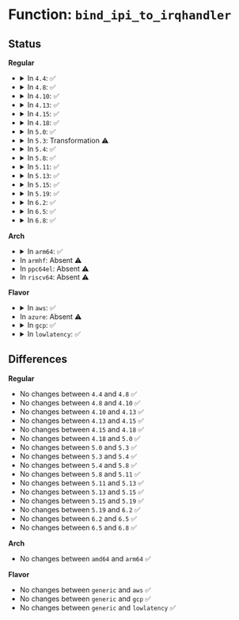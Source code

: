 # Function: <code>bind_ipi_to_irqhandler</code>

## Status
<b>Regular</b>
<ul>
<li>
<details>
<summary>In <code>4.4</code>: ✅</summary>

```c
int bind_ipi_to_irqhandler(enum ipi_vector ipi, unsigned int cpu, irq_handler_t handler, long unsigned int irqflags, const char *devname, void *dev_id);
```

**Collision:** Unique Global

**Inline:** No

**Transformation:** False

**Instances:**

```
In drivers/xen/events/events_base.c (ffffffff814c95a0)
Location: drivers/xen/events/events_base.c:1083
Inline: False
Direct callers:
  - arch/x86/xen/smp.c:xen_smp_intr_init
  - arch/x86/xen/smp.c:xen_smp_intr_init
  - arch/x86/xen/smp.c:xen_smp_intr_init
  - arch/x86/xen/smp.c:xen_smp_intr_init
  - arch/x86/xen/spinlock.c:xen_init_lock_cpu
```
**Symbols:**

```
ffffffff814c95a0-ffffffff814c9764: bind_ipi_to_irqhandler (STB_GLOBAL)
```
</details>
</li>
<li>
<details>
<summary>In <code>4.8</code>: ✅</summary>

```c
int bind_ipi_to_irqhandler(enum ipi_vector ipi, unsigned int cpu, irq_handler_t handler, long unsigned int irqflags, const char *devname, void *dev_id);
```

**Collision:** Unique Global

**Inline:** No

**Transformation:** False

**Instances:**

```
In drivers/xen/events/events_base.c (ffffffff8151a0b0)
Location: drivers/xen/events/events_base.c:1094
Inline: False
Direct callers:
  - arch/x86/xen/smp.c:xen_smp_intr_init
  - arch/x86/xen/smp.c:xen_smp_intr_init
  - arch/x86/xen/smp.c:xen_smp_intr_init
  - arch/x86/xen/smp.c:xen_smp_intr_init
  - arch/x86/xen/spinlock.c:xen_init_lock_cpu
```
**Symbols:**

```
ffffffff8151a0b0-ffffffff8151a284: bind_ipi_to_irqhandler (STB_GLOBAL)
```
</details>
</li>
<li>
<details>
<summary>In <code>4.10</code>: ✅</summary>

```c
int bind_ipi_to_irqhandler(enum ipi_vector ipi, unsigned int cpu, irq_handler_t handler, long unsigned int irqflags, const char *devname, void *dev_id);
```

**Collision:** Unique Global

**Inline:** No

**Transformation:** False

**Instances:**

```
In drivers/xen/events/events_base.c (ffffffff815465a0)
Location: drivers/xen/events/events_base.c:1093
Inline: False
Direct callers:
  - arch/x86/xen/smp.c:xen_smp_intr_init
  - arch/x86/xen/smp.c:xen_smp_intr_init
  - arch/x86/xen/smp.c:xen_smp_intr_init
  - arch/x86/xen/smp.c:xen_smp_intr_init
  - arch/x86/xen/spinlock.c:xen_init_lock_cpu
```
**Symbols:**

```
ffffffff815465a0-ffffffff81546774: bind_ipi_to_irqhandler (STB_GLOBAL)
```
</details>
</li>
<li>
<details>
<summary>In <code>4.13</code>: ✅</summary>

```c
int bind_ipi_to_irqhandler(enum ipi_vector ipi, unsigned int cpu, irq_handler_t handler, long unsigned int irqflags, const char *devname, void *dev_id);
```

**Collision:** Unique Global

**Inline:** No

**Transformation:** False

**Instances:**

```
In drivers/xen/events/events_base.c (ffffffff8155a3d0)
Location: drivers/xen/events/events_base.c:1085
Inline: False
Direct callers:
  - arch/x86/xen/smp.c:xen_smp_intr_init
  - arch/x86/xen/smp.c:xen_smp_intr_init
  - arch/x86/xen/smp.c:xen_smp_intr_init
  - arch/x86/xen/smp_pv.c:xen_smp_intr_init_pv
  - arch/x86/xen/spinlock.c:xen_init_lock_cpu
```
**Symbols:**

```
ffffffff8155a3d0-ffffffff8155a595: bind_ipi_to_irqhandler (STB_GLOBAL)
```
</details>
</li>
<li>
<details>
<summary>In <code>4.15</code>: ✅</summary>

```c
int bind_ipi_to_irqhandler(enum ipi_vector ipi, unsigned int cpu, irq_handler_t handler, long unsigned int irqflags, const char *devname, void *dev_id);
```

**Collision:** Unique Global

**Inline:** No

**Transformation:** False

**Instances:**

```
In drivers/xen/events/events_base.c (ffffffff815be810)
Location: drivers/xen/events/events_base.c:1085
Inline: False
Direct callers:
  - arch/x86/xen/smp.c:xen_smp_intr_init
  - arch/x86/xen/smp.c:xen_smp_intr_init
  - arch/x86/xen/smp.c:xen_smp_intr_init
  - arch/x86/xen/smp_pv.c:xen_smp_intr_init_pv
  - arch/x86/xen/spinlock.c:xen_init_lock_cpu
```
**Symbols:**

```
ffffffff815be810-ffffffff815be9d5: bind_ipi_to_irqhandler (STB_GLOBAL)
```
</details>
</li>
<li>
<details>
<summary>In <code>4.18</code>: ✅</summary>

```c
int bind_ipi_to_irqhandler(enum ipi_vector ipi, unsigned int cpu, irq_handler_t handler, long unsigned int irqflags, const char *devname, void *dev_id);
```

**Collision:** Unique Global

**Inline:** No

**Transformation:** False

**Instances:**

```
In drivers/xen/events/events_base.c (ffffffff815f6e40)
Location: drivers/xen/events/events_base.c:1083
Inline: False
Direct callers:
  - arch/x86/xen/smp.c:xen_smp_intr_init
  - arch/x86/xen/smp.c:xen_smp_intr_init
  - arch/x86/xen/smp.c:xen_smp_intr_init
  - arch/x86/xen/smp_pv.c:xen_smp_intr_init_pv
  - arch/x86/xen/spinlock.c:xen_init_lock_cpu
```
**Symbols:**

```
ffffffff815f6e40-ffffffff815f700f: bind_ipi_to_irqhandler (STB_GLOBAL)
```
</details>
</li>
<li>
<details>
<summary>In <code>5.0</code>: ✅</summary>

```c
int bind_ipi_to_irqhandler(enum ipi_vector ipi, unsigned int cpu, irq_handler_t handler, long unsigned int irqflags, const char *devname, void *dev_id);
```

**Collision:** Unique Global

**Inline:** No

**Transformation:** False

**Instances:**

```
In drivers/xen/events/events_base.c (ffffffff81611ed0)
Location: drivers/xen/events/events_base.c:1083
Inline: False
Direct callers:
  - arch/x86/xen/smp.c:xen_smp_intr_init
  - arch/x86/xen/smp.c:xen_smp_intr_init
  - arch/x86/xen/smp.c:xen_smp_intr_init
  - arch/x86/xen/smp_pv.c:xen_smp_intr_init_pv
  - arch/x86/xen/spinlock.c:xen_init_lock_cpu
```
**Symbols:**

```
ffffffff81611ed0-ffffffff8161209f: bind_ipi_to_irqhandler (STB_GLOBAL)
```
</details>
</li>
<li>
<details>
<summary>In <code>5.3</code>: Transformation ⚠️</summary>

```c
int bind_ipi_to_irqhandler(enum ipi_vector ipi, unsigned int cpu, irq_handler_t handler, long unsigned int irqflags, const char *devname, void *dev_id);
```

**Collision:** Unique Global

**Inline:** No

**Transformation:** True

**Instances:**

```
In drivers/xen/events/events_base.c (0)
Location: drivers/xen/events/events_base.c:1084
Inline: False
Direct callers:
  - arch/x86/xen/smp.c:xen_smp_intr_init
  - arch/x86/xen/smp.c:xen_smp_intr_init
  - arch/x86/xen/smp.c:xen_smp_intr_init
  - arch/x86/xen/smp_pv.c:xen_smp_intr_init_pv
  - arch/x86/xen/spinlock.c:xen_init_lock_cpu
```
**Symbols:**

```
ffffffff816464e4-ffffffff816464f7: bind_ipi_to_irqhandler.cold (STB_LOCAL)
ffffffff81645c20-ffffffff81645de4: bind_ipi_to_irqhandler (STB_GLOBAL)
```
</details>
</li>
<li>
<details>
<summary>In <code>5.4</code>: ✅</summary>

```c
int bind_ipi_to_irqhandler(enum ipi_vector ipi, unsigned int cpu, irq_handler_t handler, long unsigned int irqflags, const char *devname, void *dev_id);
```

**Collision:** Unique Global

**Inline:** No

**Transformation:** False

**Instances:**

```
In drivers/xen/events/events_base.c (ffffffff816681b0)
Location: drivers/xen/events/events_base.c:1084
Inline: False
Direct callers:
  - arch/x86/xen/smp.c:xen_smp_intr_init
  - arch/x86/xen/smp.c:xen_smp_intr_init
  - arch/x86/xen/smp.c:xen_smp_intr_init
  - arch/x86/xen/smp_pv.c:xen_smp_intr_init_pv
  - arch/x86/xen/spinlock.c:xen_init_lock_cpu
```
**Symbols:**

```
ffffffff816681b0-ffffffff8166836a: bind_ipi_to_irqhandler (STB_GLOBAL)
```
</details>
</li>
<li>
<details>
<summary>In <code>5.8</code>: ✅</summary>

```c
int bind_ipi_to_irqhandler(enum ipi_vector ipi, unsigned int cpu, irq_handler_t handler, long unsigned int irqflags, const char *devname, void *dev_id);
```

**Collision:** Unique Global

**Inline:** No

**Transformation:** False

**Instances:**

```
In drivers/xen/events/events_base.c (ffffffff81718470)
Location: drivers/xen/events/events_base.c:1099
Inline: False
Direct callers:
  - arch/x86/xen/smp.c:xen_smp_intr_init
  - arch/x86/xen/smp.c:xen_smp_intr_init
  - arch/x86/xen/smp.c:xen_smp_intr_init
  - arch/x86/xen/smp_pv.c:xen_smp_intr_init_pv
  - arch/x86/xen/spinlock.c:xen_init_lock_cpu
```
**Symbols:**

```
ffffffff81718470-ffffffff817184fb: bind_ipi_to_irqhandler (STB_GLOBAL)
```
</details>
</li>
<li>
<details>
<summary>In <code>5.11</code>: ✅</summary>

```c
int bind_ipi_to_irqhandler(enum ipi_vector ipi, unsigned int cpu, irq_handler_t handler, long unsigned int irqflags, const char *devname, void *dev_id);
```

**Collision:** Unique Global

**Inline:** No

**Transformation:** False

**Instances:**

```
In drivers/xen/events/events_base.c (ffffffff81735a10)
Location: drivers/xen/events/events_base.c:1481
Inline: False
Direct callers:
  - arch/x86/xen/smp.c:xen_smp_intr_init
  - arch/x86/xen/smp.c:xen_smp_intr_init
  - arch/x86/xen/smp.c:xen_smp_intr_init
  - arch/x86/xen/smp_pv.c:xen_smp_intr_init_pv
  - arch/x86/xen/spinlock.c:xen_init_lock_cpu
```
**Symbols:**

```
ffffffff81735a10-ffffffff81735a9b: bind_ipi_to_irqhandler (STB_GLOBAL)
```
</details>
</li>
<li>
<details>
<summary>In <code>5.13</code>: ✅</summary>

```c
int bind_ipi_to_irqhandler(enum ipi_vector ipi, unsigned int cpu, irq_handler_t handler, long unsigned int irqflags, const char *devname, void *dev_id);
```

**Collision:** Unique Global

**Inline:** No

**Transformation:** False

**Instances:**

```
In drivers/xen/events/events_base.c (ffffffff81719010)
Location: drivers/xen/events/events_base.c:1518
Inline: False
Direct callers:
  - arch/x86/xen/smp.c:xen_smp_intr_init
  - arch/x86/xen/smp.c:xen_smp_intr_init
  - arch/x86/xen/smp.c:xen_smp_intr_init
  - arch/x86/xen/smp_pv.c:xen_smp_intr_init_pv
  - arch/x86/xen/spinlock.c:xen_init_lock_cpu
```
**Symbols:**

```
ffffffff81719010-ffffffff8171927f: bind_ipi_to_irqhandler (STB_GLOBAL)
```
</details>
</li>
<li>
<details>
<summary>In <code>5.15</code>: ✅</summary>

```c
int bind_ipi_to_irqhandler(enum ipi_vector ipi, unsigned int cpu, irq_handler_t handler, long unsigned int irqflags, const char *devname, void *dev_id);
```

**Collision:** Unique Global

**Inline:** No

**Transformation:** False

**Instances:**

```
In drivers/xen/events/events_base.c (ffffffff81796ca0)
Location: drivers/xen/events/events_base.c:1524
Inline: False
Direct callers:
  - arch/x86/xen/smp.c:xen_smp_intr_init
  - arch/x86/xen/smp.c:xen_smp_intr_init
  - arch/x86/xen/smp.c:xen_smp_intr_init
  - arch/x86/xen/smp_pv.c:xen_smp_intr_init_pv
  - arch/x86/xen/spinlock.c:xen_init_lock_cpu
```
**Symbols:**

```
ffffffff81796ca0-ffffffff81797063: bind_ipi_to_irqhandler (STB_GLOBAL)
```
</details>
</li>
<li>
<details>
<summary>In <code>5.19</code>: ✅</summary>

```c
int bind_ipi_to_irqhandler(enum ipi_vector ipi, unsigned int cpu, irq_handler_t handler, long unsigned int irqflags, const char *devname, void *dev_id);
```

**Collision:** Unique Global

**Inline:** No

**Transformation:** False

**Instances:**

```
In drivers/xen/events/events_base.c (ffffffff818cfc50)
Location: drivers/xen/events/events_base.c:1524
Inline: False
Direct callers:
  - arch/x86/xen/smp.c:xen_smp_intr_init
  - arch/x86/xen/smp.c:xen_smp_intr_init
  - arch/x86/xen/smp.c:xen_smp_intr_init
  - arch/x86/xen/smp_pv.c:xen_smp_intr_init_pv
  - arch/x86/xen/spinlock.c:xen_init_lock_cpu
```
**Symbols:**

```
ffffffff818cfc50-ffffffff818d000f: bind_ipi_to_irqhandler (STB_GLOBAL)
```
</details>
</li>
<li>
<details>
<summary>In <code>6.2</code>: ✅</summary>

```c
int bind_ipi_to_irqhandler(enum ipi_vector ipi, unsigned int cpu, irq_handler_t handler, long unsigned int irqflags, const char *devname, void *dev_id);
```

**Collision:** Unique Global

**Inline:** No

**Transformation:** False

**Instances:**

```
In drivers/xen/events/events_base.c (ffffffff81a213c0)
Location: drivers/xen/events/events_base.c:1526
Inline: False
Direct callers:
  - arch/x86/xen/smp.c:xen_smp_intr_init
  - arch/x86/xen/smp.c:xen_smp_intr_init
  - arch/x86/xen/smp.c:xen_smp_intr_init
  - arch/x86/xen/smp_pv.c:xen_smp_intr_init_pv
  - arch/x86/xen/spinlock.c:xen_init_lock_cpu
```
**Symbols:**

```
ffffffff81a213c0-ffffffff81a2177f: bind_ipi_to_irqhandler (STB_GLOBAL)
```
</details>
</li>
<li>
<details>
<summary>In <code>6.5</code>: ✅</summary>

```c
int bind_ipi_to_irqhandler(enum ipi_vector ipi, unsigned int cpu, irq_handler_t handler, long unsigned int irqflags, const char *devname, void *dev_id);
```

**Collision:** Unique Global

**Inline:** No

**Transformation:** False

**Instances:**

```
In drivers/xen/events/events_base.c (ffffffff81a6a750)
Location: drivers/xen/events/events_base.c:1519
Inline: False
Direct callers:
  - arch/x86/xen/smp.c:xen_smp_intr_init
  - arch/x86/xen/smp.c:xen_smp_intr_init
  - arch/x86/xen/smp.c:xen_smp_intr_init
  - arch/x86/xen/smp_pv.c:xen_smp_intr_init_pv
  - arch/x86/xen/spinlock.c:xen_init_lock_cpu
```
**Symbols:**

```
ffffffff81a6a750-ffffffff81a6ab0f: bind_ipi_to_irqhandler (STB_GLOBAL)
```
</details>
</li>
<li>
<details>
<summary>In <code>6.8</code>: ✅</summary>

```c
int bind_ipi_to_irqhandler(enum ipi_vector ipi, unsigned int cpu, irq_handler_t handler, long unsigned int irqflags, const char *devname, void *dev_id);
```

**Collision:** Unique Global

**Inline:** No

**Transformation:** False

**Instances:**

```
In drivers/xen/events/events_base.c (ffffffff81abc9c0)
Location: drivers/xen/events/events_base.c:1519
Inline: False
Direct callers:
  - arch/x86/xen/smp.c:xen_smp_intr_init
  - arch/x86/xen/smp.c:xen_smp_intr_init
  - arch/x86/xen/smp.c:xen_smp_intr_init
  - arch/x86/xen/smp_pv.c:xen_smp_intr_init_pv
  - arch/x86/xen/spinlock.c:xen_init_lock_cpu
```
**Symbols:**

```
ffffffff81abc9c0-ffffffff81abcdd9: bind_ipi_to_irqhandler (STB_GLOBAL)
```
</details>
</li>
</ul>
<b>Arch</b>
<ul>
<li>
<details>
<summary>In <code>arm64</code>: ✅</summary>

```c
int bind_ipi_to_irqhandler(enum ipi_vector ipi, unsigned int cpu, irq_handler_t handler, long unsigned int irqflags, const char *devname, void *dev_id);
```

**Collision:** Unique Global

**Inline:** No

**Transformation:** False

**Instances:**

```
In drivers/xen/events/events_base.c (ffff8000108321e8)
Location: drivers/xen/events/events_base.c:1084
Inline: False
```
**Symbols:**

```
ffff8000108321e8-ffff8000108323c8: bind_ipi_to_irqhandler (STB_GLOBAL)
```
</details>
</li>
<li>
In <code>armhf</code>: Absent ⚠️
</li>
<li>
In <code>ppc64el</code>: Absent ⚠️
</li>
<li>
In <code>riscv64</code>: Absent ⚠️
</li>
</ul>
<b>Flavor</b>
<ul>
<li>
<details>
<summary>In <code>aws</code>: ✅</summary>

```c
int bind_ipi_to_irqhandler(enum ipi_vector ipi, unsigned int cpu, irq_handler_t handler, long unsigned int irqflags, const char *devname, void *dev_id);
```

**Collision:** Unique Global

**Inline:** No

**Transformation:** False

**Instances:**

```
In drivers/xen/events/events_base.c (ffffffff8162dee0)
Location: drivers/xen/events/events_base.c:1088
Inline: False
Direct callers:
  - arch/x86/xen/smp.c:xen_smp_intr_init
  - arch/x86/xen/smp.c:xen_smp_intr_init
  - arch/x86/xen/smp.c:xen_smp_intr_init
  - arch/x86/xen/smp_pv.c:xen_smp_intr_init_pv
  - arch/x86/xen/spinlock.c:xen_init_lock_cpu
```
**Symbols:**

```
ffffffff8162dee0-ffffffff8162e09a: bind_ipi_to_irqhandler (STB_GLOBAL)
```
</details>
</li>
<li>
In <code>azure</code>: Absent ⚠️
</li>
<li>
<details>
<summary>In <code>gcp</code>: ✅</summary>

```c
int bind_ipi_to_irqhandler(enum ipi_vector ipi, unsigned int cpu, irq_handler_t handler, long unsigned int irqflags, const char *devname, void *dev_id);
```

**Collision:** Unique Global

**Inline:** No

**Transformation:** False

**Instances:**

```
In drivers/xen/events/events_base.c (ffffffff8165bff0)
Location: drivers/xen/events/events_base.c:1084
Inline: False
Direct callers:
  - arch/x86/xen/smp.c:xen_smp_intr_init
  - arch/x86/xen/smp.c:xen_smp_intr_init
  - arch/x86/xen/smp.c:xen_smp_intr_init
  - arch/x86/xen/smp_pv.c:xen_smp_intr_init_pv
  - arch/x86/xen/spinlock.c:xen_init_lock_cpu
```
**Symbols:**

```
ffffffff8165bff0-ffffffff8165c1aa: bind_ipi_to_irqhandler (STB_GLOBAL)
```
</details>
</li>
<li>
<details>
<summary>In <code>lowlatency</code>: ✅</summary>

```c
int bind_ipi_to_irqhandler(enum ipi_vector ipi, unsigned int cpu, irq_handler_t handler, long unsigned int irqflags, const char *devname, void *dev_id);
```

**Collision:** Unique Global

**Inline:** No

**Transformation:** False

**Instances:**

```
In drivers/xen/events/events_base.c (ffffffff816765e0)
Location: drivers/xen/events/events_base.c:1084
Inline: False
Direct callers:
  - arch/x86/xen/smp.c:xen_smp_intr_init
  - arch/x86/xen/smp.c:xen_smp_intr_init
  - arch/x86/xen/smp.c:xen_smp_intr_init
  - arch/x86/xen/smp_pv.c:xen_smp_intr_init_pv
  - arch/x86/xen/spinlock.c:xen_init_lock_cpu
```
**Symbols:**

```
ffffffff816765e0-ffffffff8167679a: bind_ipi_to_irqhandler (STB_GLOBAL)
```
</details>
</li>
</ul>

## Differences
<b>Regular</b>
<ul>
<li>
No changes between <code>4.4</code> and <code>4.8</code> ✅
</li>
<li>
No changes between <code>4.8</code> and <code>4.10</code> ✅
</li>
<li>
No changes between <code>4.10</code> and <code>4.13</code> ✅
</li>
<li>
No changes between <code>4.13</code> and <code>4.15</code> ✅
</li>
<li>
No changes between <code>4.15</code> and <code>4.18</code> ✅
</li>
<li>
No changes between <code>4.18</code> and <code>5.0</code> ✅
</li>
<li>
No changes between <code>5.0</code> and <code>5.3</code> ✅
</li>
<li>
No changes between <code>5.3</code> and <code>5.4</code> ✅
</li>
<li>
No changes between <code>5.4</code> and <code>5.8</code> ✅
</li>
<li>
No changes between <code>5.8</code> and <code>5.11</code> ✅
</li>
<li>
No changes between <code>5.11</code> and <code>5.13</code> ✅
</li>
<li>
No changes between <code>5.13</code> and <code>5.15</code> ✅
</li>
<li>
No changes between <code>5.15</code> and <code>5.19</code> ✅
</li>
<li>
No changes between <code>5.19</code> and <code>6.2</code> ✅
</li>
<li>
No changes between <code>6.2</code> and <code>6.5</code> ✅
</li>
<li>
No changes between <code>6.5</code> and <code>6.8</code> ✅
</li>
</ul>
<b>Arch</b>
<ul>
<li>
No changes between <code>amd64</code> and <code>arm64</code> ✅
</li>
</ul>
<b>Flavor</b>
<ul>
<li>
No changes between <code>generic</code> and <code>aws</code> ✅
</li>
<li>
No changes between <code>generic</code> and <code>gcp</code> ✅
</li>
<li>
No changes between <code>generic</code> and <code>lowlatency</code> ✅
</li>
</ul>
